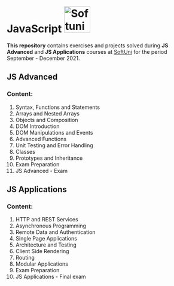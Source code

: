 # JavaScript <img src="https://about.softuni.bg/Content/images/home-page/softuni-logo.svg" alt="Softuni Logo" maxweight="10" width="70" height="70" > 

**This repository** contains exercises and projects solved during **JS Advanced** and **JS Applications** courses at [SoftUni](https://softuni.bg/ "SoftUni") for the period September - December 2021.

## JS Advanced
### Content:
1. Syntax, Functions and Statements
2. Arrays and Nested Arrays
3. Objects and Composition
4. DOM Introduction
5. DOM Manipulations and Events
6. Advanced Functions
7. Unit Testing and Error Handling
8. Classes
9. Prototypes and Inheritance
10. Exam Preparation
11. JS Advanced - Exam

## JS Applications
### Content:
1. HTTP and REST Services
2. Asynchronous Programming
3. Remote Data and Authentication
4. Single Page Applications
5. Architecture and Testing
6. Client Side Rendering
7. Routing
8. Modular Applications
9. Exam Preparation
10. JS Applications - Final exam
